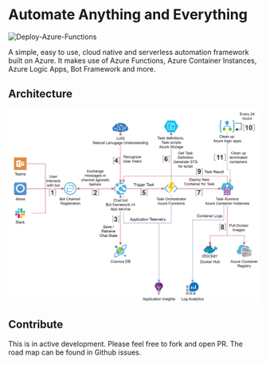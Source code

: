 # Automate Anything and Everything
![Deploy-Azure-Functions](https://github.com/lalitadithya/automate-anything-and-everything/workflows/Deploy-Azure-Functions/badge.svg?branch=master)

A simple, easy to use, cloud native and serverless automation framework built on Azure. It makes use of Azure Functions, Azure Container Instances, Azure Logic Apps, Bot Framework and more. 

## Architecture 
![Alt text](/Diagrams/ArchitectureDiagram.png?raw=true "Optional Title")

## Contribute
This is in active development. Please feel free to fork and open PR. The road map can be found in Github issues. 
